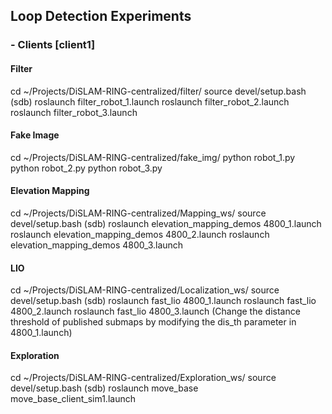 ## Loop Detection Experiments
### - Clients [client1]

#### Filter

cd ~/Projects/DiSLAM-RING-centralized/filter/
source devel/setup.bash (sdb)
roslaunch filter_robot_1.launch 
roslaunch filter_robot_2.launch 
roslaunch filter_robot_3.launch 

#### Fake Image

cd ~/Projects/DiSLAM-RING-centralized/fake_img/
python robot_1.py
python robot_2.py
python robot_3.py

#### Elevation Mapping 

cd ~/Projects/DiSLAM-RING-centralized/Mapping_ws/
source devel/setup.bash (sdb)
roslaunch elevation_mapping_demos 4800_1.launch 
roslaunch elevation_mapping_demos 4800_2.launch 
roslaunch elevation_mapping_demos 4800_3.launch 

#### LIO

cd ~/Projects/DiSLAM-RING-centralized/Localization_ws/
source devel/setup.bash (sdb)
roslaunch fast_lio 4800_1.launch
roslaunch fast_lio 4800_2.launch
roslaunch fast_lio 4800_3.launch
(Change the distance threshold of published submaps by modifying the dis_th parameter in 4800_1.launch)

#### Exploration

cd ~/Projects/DiSLAM-RING-centralized/Exploration_ws/
source devel/setup.bash (sdb)
roslaunch move_base move_base_client_sim1.launch